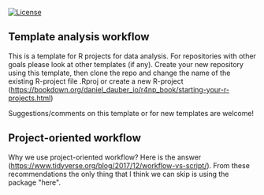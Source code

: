 <!-- badges: start -->
[![License](https://img.shields.io/badge/License-CC%20BY%204.0-blue.svg)](https://creativecommons.org/licenses/by/4.0/deed.en) 
<!-- badges: end --> 

## Template analysis workflow

This is a template for R projects for data analysis. For repositories with other goals please look at other templates (if any). Create your new repository using this template, then clone the repo and change the name of the existing R-project file .Rproj or create a new R-project (https://bookdown.org/daniel_dauber_io/r4np_book/starting-your-r-projects.html) 

Suggestions/comments on this template or for new templates are welcome!

## Project-oriented workflow

Why we use project-oriented workflow? Here is the answer (https://www.tidyverse.org/blog/2017/12/workflow-vs-script/). From these recommendations the only thing that I think we can skip is using the package "here". 

